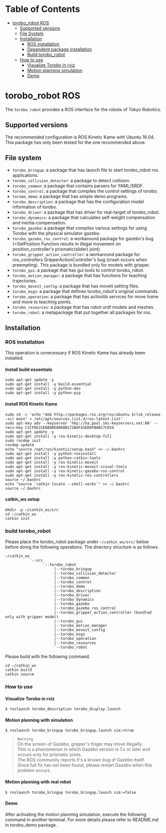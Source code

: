 
# Table of Contents
- [torobo_robot ROS](#toroborobot-ros)
  - [Supported versions](#supported-versions)
  - [File System](#file-system)
  - [Installation](#installation)
      - [ROS installation](#ros-installation)
      - [Dependent package installation](#dependent-package-installation)
      - [Build torobo_robot](#build-torobo_robot)
  - [How to use](#how-to-use)
      - [Visualize Torobo in rviz](#visualize-torobo-in-rviz)
      - [Motion planning simulation](#motion-planning-simulation)
      - [Demo](#demo)


# torobo_robot ROS

The `torobo_robot` provides a ROS interface for the robots of Tokyo Robotics.

## Supported versions
The recommended configuration is ROS Kinetic Kame with Ubuntu 16.04.
This package has only been tested for the one recommended above. 

## File system
- `torobo_bringup`: a package that has launch file to start torobo_robot ros applications.
- `torobo_collision_detector`: a package to detect collision.
- `torobo_common`: a package that contains parsers for YAML/SRDF.
- `torobo_control`: a package that compiles the control settings of torobo.
- `torobo_demo`: a package that has simple demo programs.
- `torobo_description`: a package that has the configuration model information of torobo.
- `torobo_driver`: a package that has driver for real-target of torobo_robot.
- `torobo_dynamics`: a package that calculates self-weight compensation and inertia-compensation.
- `torobo_gazebo`: a package that compiles various settings for using Torobo with the physical simulator gazebo.
- `torobo_gazebo_ros_control`: a workaround package for gazebo's bug (=SetPosition Function results in illegal movement on position_controller's prismatic(slider) joint).
- `torobo_gripper_action_controller`: a workaround package for ros_controllers GripperActionController's bug (crash occurs when preempting). This package is bundled only for models with gripper.
- `torobo_gui`: a package that has gui tools to control torobo_robot.
- `torobo_motion_manager`: a package that has functions for teaching trajectories.
- `torobo_moveit_config`: a package that has moveit setting files.
- `torobo_msgs`: a package that defines torobo_robot's original commands.
- `torobo_operation`: a package that has actionlib services for move home and move to teaching points.
- `torobo_resources`: a package that has robot urdf models and meshes.
- `torobo_robot`: a metapackage that put together all packages for ros.


## Installation

### ROS installation
This operation is unnecessary if ROS Kinetic Kame has already been installed.

#### Install build essentials
```
sudo apt-get update -y
sudo apt-get install -y build-essential
sudo apt-get install -y python-dev
sudo apt-get install -y python-pip
```

#### Install ROS Kinetic Kame
```
sudo sh -c 'echo "deb http://packages.ros.org/ros/ubuntu $(lsb_release -sc) main" > /etc/apt/sources.list.d/ros-latest.list'
sudo apt-key adv --keyserver 'hkp://ha.pool.sks-keyservers.net:80' --recv-key C1CF6E31E6BADE8868B172B4F42ED6FBAB17C654
sudo apt-get update -y
sudo apt-get install -y ros-kinetic-desktop-full
sudo rosdep init
rosdep update
echo "source /opt/ros/kinetic/setup.bash" >> ~/.bashrc
sudo apt-get install -y python-rosinstall
sudo apt-get install -y python-catkin-tools
sudo apt-get install -y ros-kinetic-moveit
sudo apt-get install -y ros-kinetic-moveit-visual-tools
sudo apt-get install -y ros-kinetic-gazebo-ros-control
sudo apt-get install -y ros-kinetic-ros-controllers
source ~/.bashrc
echo "source `catkin locate --shell-verbs`" >> ~/.bashrc
source ~/.bashrc
```

#### catkin_ws setup
```
mkdir -p ~/catkin_ws/src
cd ~/catkin_ws
catkin init
```

### build torobo_robot
Please place the torobo_robot package under `~/catkin_ws/src/` below before doing the following operations.
The directory structure is as follows.
```
~/catkin_ws
           `--src
                 `--torobo_robot
                      |--torobo_bringup
                      |--torobo_collision_detector
                      |--torobo_common
                      |--torobo_control
                      |--torobo_demo
                      |--torobo_description
                      |--torobo_driver
                      |--torobo_dynamics
                      |--torobo_gazebo
                      |--torobo_gazebo_ros_control
                      |--torobo_gripper_action_controller (bundled only with gripper model)
                      |--torobo_gui
                      |--torobo_motion_manager
                      |--torobo_moveit_config
                      |--torobo_msgs
                      |--torobo_operation
                      |--torobo_resources
                      `--torobo_robot
```

Please build with the following command.
```
cd ~/catkin_ws
catkin build
catkin source
```

### How to use
#### Visualize Torobo in rviz
```
$ roslaunch torobo_description torobo_display.launch
```

#### Motion planning with simulation
```
$ roslaunch torobo_bringup torobo_bringup.launch sim:=true
```
> `Warning`  
> On the screen of Gazebo, gripper's finger may move illegally.  
> This is a phenomenon in which Gazebo version is 7.x or later and occurs only for prismatic joints.  
> The ROS community reports it's a known bug of Gazebo itself.  
> Since full fix has not been found, please restart Gazebo when this problem occurs.  

#### Motion planning with real robot
```
$ roslaunch torobo_bringup torobo_bringup.launch sim:=false
```

#### Demo
After activating the motion planning simulation, execute the following command in another terminal.
For more details please refer to README.md in torobo_demo package.
